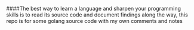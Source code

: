 ####The best way to learn a language and sharpen your programming skills is to read its source code and document findings along the way, this repo is for some golang source code with my own comments and notes 